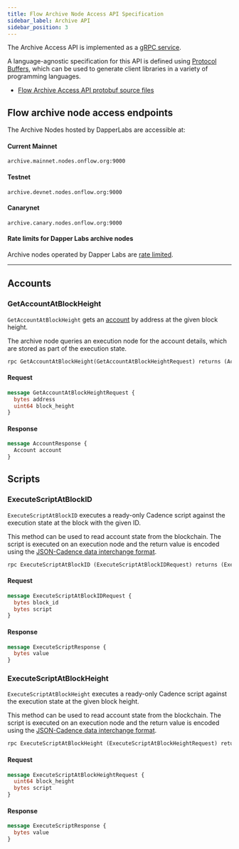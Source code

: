 ```yaml
---
title: Flow Archive Node Access API Specification
sidebar_label: Archive API
sidebar_position: 3
---
```


The Archive Access API is implemented as a [gRPC service](https://grpc.io/).

A language-agnostic specification for this API is defined using [Protocol Buffers](https://developers.google.com/protocol-buffers), which can be used to generate client libraries in a variety of programming languages.

- [Flow Archive Access API protobuf source files](https://github.com/onflow/flow/tree/master/protobuf)

## Flow archive node access endpoints

The Archive Nodes hosted by DapperLabs are accessible at:

#### Current Mainnet
`archive.mainnet.nodes.onflow.org:9000`

#### Testnet

`archive.devnet.nodes.onflow.org:9000`

#### Canarynet

`archive.canary.nodes.onflow.org:9000`

#### Rate limits for Dapper Labs archive nodes

Archive nodes operated by Dapper Labs are [rate limited](./archive-api-rate-limits.md).

---

## Accounts

### GetAccountAtBlockHeight

`GetAccountAtBlockHeight` gets an [account](#accounts) by address at the given block height.

The archive node queries an execution node for the account details, which are stored as part of the execution state.

```proto
rpc GetAccountAtBlockHeight(GetAccountAtBlockHeightRequest) returns (AccountResponse)
```


#### Request

```proto
message GetAccountAtBlockHeightRequest {
  bytes address
  uint64 block_height
}
```




#### Response

```proto
message AccountResponse {
  Account account
}
```


## Scripts

### ExecuteScriptAtBlockID

`ExecuteScriptAtBlockID` executes a ready-only Cadence script against the execution state at the block with the given ID.

This method can be used to read account state from the blockchain. The script is executed on an execution node and the return value is encoded using the [JSON-Cadence data interchange format](../../../build/smart-contracts/cadence-reference/json-cadence-spec.md).

```proto
rpc ExecuteScriptAtBlockID (ExecuteScriptAtBlockIDRequest) returns (ExecuteScriptResponse)
```


#### Request

```proto
message ExecuteScriptAtBlockIDRequest {
  bytes block_id
  bytes script
}
```




#### Response

```proto
message ExecuteScriptResponse {
  bytes value
}
```



### ExecuteScriptAtBlockHeight

`ExecuteScriptAtBlockHeight` executes a ready-only Cadence script against the execution state at the given block height.

This method can be used to read account state from the blockchain. The script is executed on an execution node and the return value is encoded using the [JSON-Cadence data interchange format](../../../build/smart-contracts/cadence-reference/json-cadence-spec.md).

```proto
rpc ExecuteScriptAtBlockHeight (ExecuteScriptAtBlockHeightRequest) returns (ExecuteScriptResponse)
```


#### Request

```proto
message ExecuteScriptAtBlockHeightRequest {
  uint64 block_height
  bytes script
}
```




#### Response

```proto
message ExecuteScriptResponse {
  bytes value
}
```
